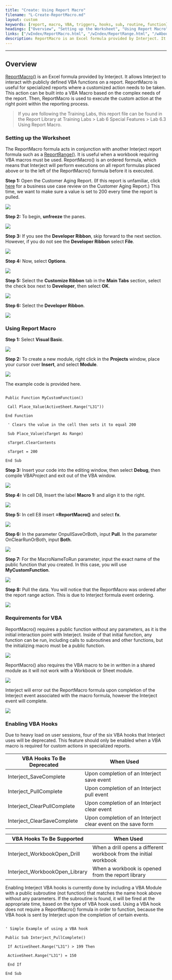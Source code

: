 ```yaml
---
title: "Create: Using Report Macro"
filename: "L-Create-ReportMacro.md"
layout: custom
keywords: [report, macro, VBA, triggers, hooks, sub, routine, function]
headings: ["Overview", "Setting up the Worksheet", "Using Report Macro", "Requirements for VBA", "Enabling VBA Hooks"]
links: ["/wIndex/ReportMacro.html", "/wIndex/ReportRange.html", "/wAbout/Customer-Aging.html"]
description: ReportMacro is an Excel formula provided by Interject. It allows Interject to interact with publicly defined VBA functions on a report. ReportMacro is useful for specialized reports where a customized action needs to be taken. This action can be built into a VBA Macro based on the complex needs of the report. Then, ReportMacro() is used to execute the custom action at the right point within the reporting process.
---
```

* * *

## Overview

[ReportMacro()](/wIndex/ReportMacro.html) is an Excel formula provided by Interject. It allows Interject to interact with publicly defined VBA functions on a report. ReportMacro is useful for specialized reports where a customized action needs to be taken. This action can be built into a VBA Macro based on the complex needs of the report. Then, ReportMacro is used to execute the custom action at the right point within the reporting process.

<blockquote class=lab_info>
 If you are following the Training Labs, this report file can be found in the Report Library at Training Labs > Lab 6 Special Features > Lab 6.3 Using Report Macro.
</blockquote>

### Setting up the Worksheet

The ReportMacro formula acts in conjunction with another Interject report formula such as a [ReportRange()](/wIndex/ReportRange.html). It is useful when a workbook requiring VBA macros must be used. ReportMacro() is an ordered formula, which means that Interject will perform executions on all report formulas placed above or to the left of the ReportMacro() formula before it is executed.

**Step 1:** Open the Customer Aging Report. (If this report is unfamiliar, click [here](/wAbout/Customer-Aging.html) for a business use case review on the Customer Aging Report.) This time, we want to make sure a value is set to 200 every time the report is pulled.

![](/images/L-Create-RepMacro/01.jpg)
<br>

**Step 2:** To begin, **unfreeze** the panes.

![](/images/L-Create-RepMacro/02.jpg)
<br>

**Step 3:** If you see the **Developer Ribbon**, skip forward to the next section. However, if you do not see the **Developer Ribbon** select **File**.

![](/images/L-Create-RepMacro/03.jpg)
<br>

**Step 4:** Now, select **Options**.

![](/images/L-Create-RepMacro/04.jpg)
<br>

**Step 5:** Select the **Customize Ribbon** tab in the **Main Tabs** section, select the check box next to **Developer**, then select **OK**.

![](/images/L-Create-RepMacro/05.jpg)
<br>

**Step 6:** Select the **Developer Ribbon**.

![](/images/L-Create-RepMacro/06.jpg)
<br>

### Using Report Macro

**Step 1:** Select **Visual Basic**.

![](/images/L-Create-RepMacro/07.jpg)
<br>

**Step 2:** To create a new module, right click in the **Projects** window, place your cursor over **Insert**, and select **Module**.

![](/images/L-Create-RepMacro/08.jpg)
<br>

The example code is provided here.

```VB

Public Function MyCustomFunction()

 Call Place_Value(ActiveSheet.Range("L31"))

End Function

 ' Clears the value in the cell then sets it to equal 200

 Sub Place_Value(sTarget As Range)

 sTarget.ClearContents

 sTarget = 200

End Sub

```

**Step 3:** Insert your code into the editing window, then select **Debug**, then compile VBAProject and exit out of the VBA window.

![](/images/L-Create-RepMacro/09.jpg)
<br>

**Step 4:** In cell D8, Insert the label **Macro 1:** and align it to the right.

![](/images/L-Create-RepMacro/10.jpg)
<br>

**Step 5:** In cell E8 insert **=ReportMacro()** and select **fx**.

![](/images/L-Create-RepMacro/11.jpg)
<br>

**Step 6:** In the parameter OnpullSaveOrBoth, input **Pull**. In the parameter OnClearRunOrBoth, input **Both**.

![](/images/L-Create-RepMacro/12.jpg)
<br>

**Step 7:** For the MacroNameToRun parameter, input the exact name of the public function that you created. In this case, you will use **MyCustomFunction**.

![](/images/L-Create-RepMacro/13.jpg)
<br>

**Step 8:** Pull the data. You will notice that the ReportMacro was ordered after the report range action. This is due to Interject formula event ordering.

![](/images/L-Create-RepMacro/14.jpg)
<br>

### Requirements for VBA

ReportMacro() requires a public function without any parameters, as it is the initial interaction point with Interject. Inside of that initial function, any function can be run, including calls to subroutines and other functions, but the initializing macro must be a public function.

![](/images/L-Create-RepMacro/15.jpg)
<br>

ReportMacro() also requires the VBA macro to be in written in a shared module as it will not work with a Workbook or Sheet module.

![](/images/L-Create-RepMacro/16.jpg)
<br>

Interject will error out the ReportMacro formula upon completion of the Interject event associated with the macro formula, however the Interject event will complete.

![](/images/L-Create-RepMacro/17.jpg)
<br>

### Enabling VBA Hooks

Due to heavy load on user sessions, four of the six VBA hooks that Interject uses will be deprecated. This feature should only be enabled when a VBA macro is required for custom actions in specialized reports.

| VBA Hooks To Be Deprecated | When Used |
|-----|-----|
| Interject_SaveComplete | Upon completion of an Interject save event |
| Interject_PullComplete | Upon completion of an Interject pull event |
| Interject_ClearPullComplete | Upon completion of an Interject clear event |
| Interject_ClearSaveComplete | Upon completion of an Interject clear event on the save form |

| VBA Hooks To Be Supported | When Used |
|-----|-----|
| Interject_WorkbookOpen_Drill | When a drill opens a different workbook from the initial workbook |
| Interject_WorkbookOpen_Library | When a workbook is opened from the report library |

Enabling Interject VBA hooks is currently done by including a VBA Module with a public subroutine (not function) that matches the name hook above without any parameters. If the subroutine is found, it will be fired at the appropriate time, based on the type of VBA hook used. Using a VBA hook does not require a ReportMacro() formula in order to function, because the VBA hook is sent by Interject upon the completion of certain events.

```VB

' Simple Example of using a VBA hook

Public Sub Interject_PullComplete()

 If ActiveSheet.Range("L31") > 199 Then

 ActiveSheet.Range("L31") = 150

 End If

End Sub

```
